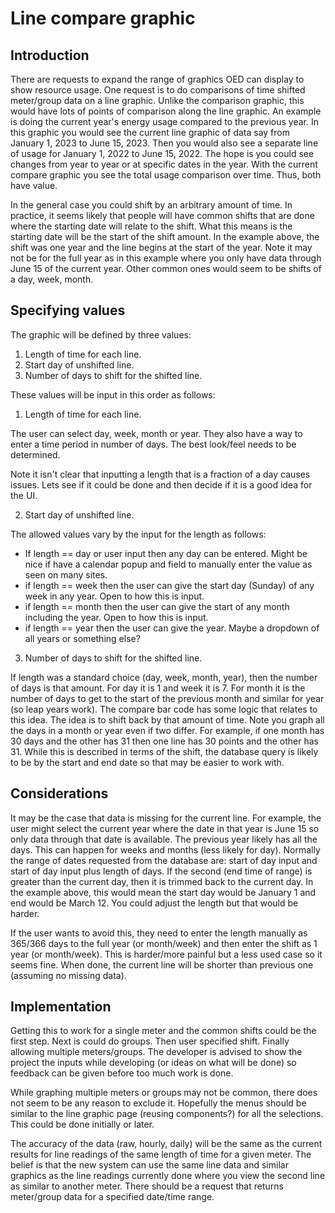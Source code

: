 # Line compare graphic

## Introduction

There are requests to expand the range of graphics OED can display to show resource usage. One request is to do comparisons of time shifted meter/group data on a line graphic. Unlike the comparison graphic, this would have lots of points of comparison along the line graphic. An example is doing the current year's energy usage compared to the previous year. In this graphic you would see the current line graphic of data say from January 1, 2023 to June 15, 2023. Then you would also see a separate line of usage for January 1, 2022 to June 15, 2022. The hope is you could see changes from year to year or at specific dates in the year. With the current compare graphic you see the total usage comparison over time. Thus, both have value.

In the general case you could shift by an arbitrary amount of time. In practice, it seems likely that people will have common shifts that are done where the starting date will relate to the shift. What this means is the starting date will be the start of the shift amount. In the example above, the shift was one year and the line begins at the start of the year. Note it may not be for the full year as in this example where you only have data through June 15 of the current year. Other common ones would seem to be shifts of a day, week, month.

## Specifying values

The graphic will be defined by three values:

1. Length of time for each line.
2. Start day of unshifted line.
3. Number of days to shift for the shifted line.

These values will be input in this order as follows:

1. Length of time for each line.

The user can select day, week, month or year. They also have a way to enter a time period in number of days. The best look/feel needs to be determined.

Note it isn't clear that inputting a length that is a fraction of a day causes issues. Lets see if it could be done and then decide if it is a good idea for the UI.

2. Start day of unshifted line.

The allowed values vary by the input for the length as follows:

- If length == day or user input then any day can be entered. Might be nice if have a calendar popup and field to manually enter the value as seen on many sites.
- if length == week then the user can give the start day (Sunday) of any week in any year. Open to how this is input.
- if length == month then the user can give the start of any month including the year. Open to how this is input.
- if length == year then the user can give the year. Maybe a dropdown of all years or something else?

3. Number of days to shift for the shifted line.

If length was a standard choice (day, week, month, year), then the number of days is that amount. For day it is 1 and week it is 7. For month it is the number of days to get to the start of the previous month and similar for year (so leap years work). The compare bar code has some logic that relates to this idea. The idea is to shift back by that amount of time. Note you graph all the days in a month or year even if two differ. For example, if one month has 30 days and the other has 31 then one line has 30 points and the other has 31. While this is described in terms of the shift, the database query is likely to be by the start and end date so that may be easier to work with.

## Considerations

It may be the case that data is missing for the current line. For example, the user might select the current year where the date in that year is June 15 so only data through that date is available. The previous year likely has all the days. This can happen for weeks and months (less likely for day). Normally the range of dates requested from the database are: start of day input and start of day input plus length of days. If the second (end time of range) is greater than the current day, then it is trimmed back to the current day. In the example above, this would mean the start day would be January 1 and end would be March 12. You could adjust the length but that would be harder. 

If the user wants to avoid this, they need to enter the length manually as 365/366 days to the full year (or month/week) and then enter the shift as 1 year (or month/week). This is harder/more painful but a less used case so it seems fine. When done, the current line will be shorter than previous one (assuming no missing data).

## Implementation

Getting this to work for a single meter and the common shifts could be the first step. Next is could do groups. Then user specified shift. Finally allowing multiple meters/groups. The developer is advised to show the project the inputs while developing (or ideas on what will be done) so feedback can be given before too much work is done.

While graphing multiple meters or groups may not be common, there does not seem to be any reason to exclude it. Hopefully the menus should be similar to the line graphic page (reusing components?) for all the selections. This could be done initially or later.

The accuracy of the data (raw, hourly, daily) will be the same as the current results for line readings of the same length of time for a given meter. The belief is that the new system can use the same line data and similar graphics as the line readings currently done where you view the second line as similar to another meter. There should be a request that returns meter/group data for a specified date/time range.
